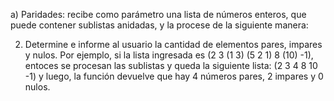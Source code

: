 a) Paridades: recibe como parámetro una lista de números enteros, que puede contener sublistas 
anidadas, y la procese de la siguiente manera: 

2. Determine e informe al usuario la cantidad de elementos pares, impares y nulos. 
Por ejemplo, si la lista ingresada es (2 3 (1 3) (5 2 1) 8 (10) -1), entoces se procesan las sublistas y 
queda la siguiente lista: (2 3 4 8 10 -1) y luego, la función devuelve que hay 4 números pares, 2 
impares y 0 nulos. 
